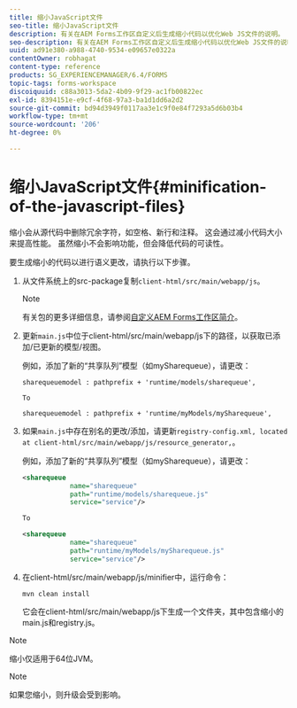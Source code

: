 ```yaml
---
title: 缩小JavaScript文件
seo-title: 缩小JavaScript文件
description: 有关在AEM Forms工作区自定义后生成缩小代码以优化Web JS文件的说明。
seo-description: 有关在AEM Forms工作区自定义后生成缩小代码以优化Web JS文件的说明。
uuid: ad91e380-a988-4740-9534-e09657e0322a
contentOwner: robhagat
content-type: reference
products: SG_EXPERIENCEMANAGER/6.4/FORMS
topic-tags: forms-workspace
discoiquuid: c88a3013-5da2-4b09-9f29-ac1fb00822ec
exl-id: 8394151e-e9cf-4f68-97a3-ba1d1dd6a2d2
source-git-commit: bd94d3949f0117aa3e1c9f0e84f7293a5d6b03b4
workflow-type: tm+mt
source-wordcount: '206'
ht-degree: 0%

---
```


# 缩小JavaScript文件{#minification-of-the-javascript-files}

缩小会从源代码中删除冗余字符，如空格、新行和注释。 这会通过减小代码大小来提高性能。 虽然缩小不会影响功能，但会降低代码的可读性。

要生成缩小的代码以进行语义更改，请执行以下步骤。

1. 从文件系统上的src-package复制`client-html/src/main/webapp/js`。

   >[!NOTE]
   >
   >有关包的更多详细信息，请参阅[自定义AEM Forms工作区简介](/help/forms/using/introduction-customizing-html-workspace.md)。

1. 更新`main.js`中位于client-html/src/main/webapp/js下的路径，以获取已添加/已更新的模型/视图。

   例如，添加了新的“共享队列”模型（如mySharequeue），请更改：

   ```
   sharequeuemodel : pathprefix + 'runtime/models/sharequeue',
   
   To
   
   sharequeuemodel : pathprefix + 'runtime/myModels/mySharequeue',
   ```

1. 如果`main.js`中存在别名的更改/添加，请更新`registry-config.xml, located at client-html/src/main/webapp/js/resource_generator,`。

   例如，添加了新的“共享队列”模型（如mySharequeue），请更改：

   ```xml
   <sharequeue
               name="sharequeue"
               path="runtime/models/sharequeue.js"
               service="service"/>
   
   To
   
   <sharequeue
               name="sharequeue"
               path="runtime/myModels/mySharequeue.js"
               service="service"/>
   ```

1. 在client-html/src/main/webapp/js/minifier中，运行命令：

   ```shell
   mvn clean install
   ```

   它会在client-html/src/main/webapp/js下生成一个文件夹，其中包含缩小的main.js和registry.js。

>[!NOTE]
>
>缩小仅适用于64位JVM。

>[!NOTE]
>
>如果您缩小，则升级会受到影响。
